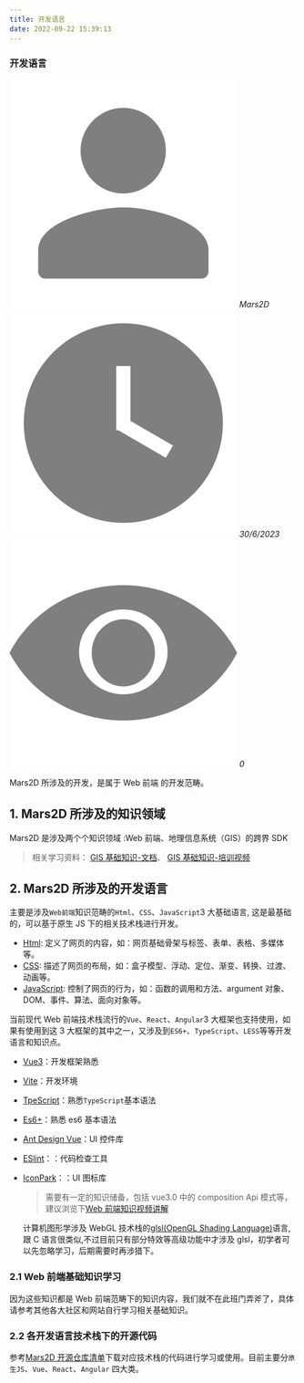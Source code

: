 ```yaml
---
title: 开发语言
date: 2022-09-22 15:39:13
---
```


<h3> 开发语言 </h3>
<img class='images' src="../public/icon/yonghu.svg" alt="来自依赖包的图片">
<i class='text'>Mars2D</i>
<img class='imagess' src="../public/icon/shijian.svg" alt="来自依赖包的图片">
<i class='text'>30/6/2023</i>
<img class='imagess' src="../public/icon/liulan.svg" alt="来自依赖包的图片">
<i class='text'>0</i>

Mars2D 所涉及的开发，是属于 Web 前端 的开发范畴。

## 1. Mars2D 所涉及的知识领域

Mars2D 是涉及两个个知识领域 :Web 前端、地理信息系统（GIS）的跨界 SDK

> 相关学习资料： [ GIS 基础知识-文档](http://marsgis.cn/doc/study-gis.pdf)、 [ GIS 基础知识-培训视频](https://www.bilibili.com/video/BV1JZ4y1Z7Bi/?vd_source=aaeb12441f28ad785bbba9f6832bef02)

## 2. Mars2D 所涉及的开发语言

主要是涉及`Web前端`知识范畴的`Html`、`CSS`、`JavaScript`3 大基础语言, 这是最基础的，可以基于原生 JS 下的相关技术栈进行开发。

- [Html](https://www.w3cschool.cn/html/): 定义了网页的内容，如：网页基础骨架与标签、表单、表格、多媒体等。
- [CSS](https://www.w3cschool.cn/css/): 描述了网页的布局，如：盒子模型、浮动、定位、渐变、转换、过渡、动画等。
- [JavaScript](https://www.w3cschool.cn/javascript/): 控制了网页的行为，如：函数的调用和方法、argument 对象、DOM、事件、算法、面向对象等。

当前现代 Web 前端技术栈流行的`Vue`、`React`、`Angular`3 大框架也支持使用，如果有使用到这 3 大框架的其中之一，又涉及到`ES6+`、`TypeScript`、`LESS`等等开发语言和知识点。

- [Vue3](https://vuejs.org/)：开发框架熟悉
- [Vite](https://cn.vitejs.dev/)：开发环境
- [TpeScript](https://www.typescriptlang.org/)：熟悉`TypeScript`基本语法
- [Es6+](https://es6.ruanyifeng.com/)：熟悉 es6 基本语法
- [Ant Design Vue](https://next.antdv.com/components/overview-cn/)：UI 控件库
- [ESlint](https://eslint.bootcss.com/)：：代码检查工具
- [IconPark](https://iconpark.oceanengine.com/official)：：UI 图标库

  > 需要有一定的知识储备，包括 vue3.0 中的 composition Api 模式等，建议浏览下[Web 前端知识视频讲解](https://www.bilibili.com/video/BV1xr4y1U73r/?vd_source=aaeb12441f28ad785bbba9f6832bef02)

  计算机图形学涉及 WebGL 技术栈的[glsl(OpenGL Shading Language)](https://baike.baidu.com/item/GLSL/2881120)语言,跟 C 语言很类似,不过目前只有部分特效等高级功能中才涉及 glsl，初学者可以先忽略学习，后期需要时再涉猎下。

### 2.1 Web 前端基础知识学习

因为这些知识都是 Web 前端范畴下的知识内容，我们就不在此班门弄斧了，具体请参考其他各大社区和网站自行学习相关基础知识。

### 2.2 各开发语言技术栈下的开源代码

参考[Mars2D 开源仓库清单](/mapIntel/open.md)下载对应技术栈的代码进行学习或使用。目前主要分`原生JS`、`Vue`、`React`、`Angular` 四大类。
